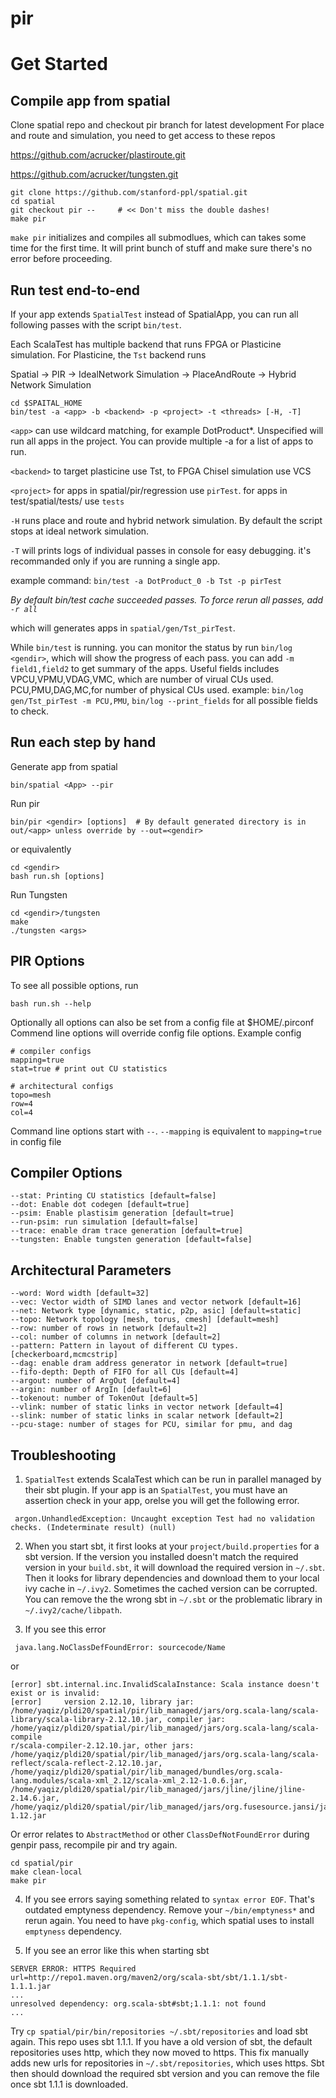 # pir

# Get Started
## Compile app from spatial
Clone spatial repo and checkout pir branch for latest development
For place and route and simulation, you need to get access to these repos

https://github.com/acrucker/plastiroute.git

https://github.com/acrucker/tungsten.git
```
git clone https://github.com/stanford-ppl/spatial.git
cd spatial
git checkout pir --     # << Don't miss the double dashes!
make pir
```

`make pir` initializes and compiles all submodlues, which can takes some time for the first time. It will print bunch of stuff and make sure there's no error before proceeding. 

## Run test end-to-end
If your app extends `SpatialTest` instead of SpatialApp, you can run all following passes with the script `bin/test`. 

Each ScalaTest has multiple backend that runs FPGA or Plasticine simulation. For Plasticine, the `Tst` backend runs

Spatial -> PIR -> IdealNetwork Simulation -> PlaceAndRoute -> Hybrid Network Simulation 

```
cd $SPAITAL_HOME
bin/test -a <app> -b <backend> -p <project> -t <threads> [-H, -T]
```
`<app>` can use wildcard matching, for example DotProduct*. Unspecified will run all apps in the project. You can provide multiple -a for a list of apps to run. 

`<backend>` to target plasticine use Tst, to FPGA Chisel simulation use VCS

`<project>` for apps in spatial/pir/regression use `pirTest`. for apps in test/spatial/tests/ use `tests`

`-H` runs place and route and hybrid network simulation. By default the script stops at ideal network simulation. 

`-T` will prints logs of individual passes in console for easy debugging. it's recommanded only if you are running a single app. 

example command:
`bin/test -a DotProduct_0 -b Tst -p pirTest`

*By default bin/test cache succeeded passes. To force rerun all passes, add `-r all`*

which will generates apps in `spatial/gen/Tst_pirTest`. 

While `bin/test` is running. you can monitor the status by run `bin/log <gendir>`, which will show the progress of each pass. you can add `-m field1,field2` to get summary of the apps. Useful fields includes VPCU,VPMU,VDAG,VMC, which are number of virual CUs used. PCU,PMU,DAG,MC,for number of physical CUs used. 
example: `bin/log gen/Tst_pirTest -m PCU,PMU`, `bin/log --print_fields` for all possible fields to check. 

## Run each step by hand
Generate app from spatial
```
bin/spatial <App> --pir
```

Run pir
```
bin/pir <gendir> [options]  # By default generated directory is in out/<app> unless override by --out=<gendir>
```
or equivalently 
```
cd <gendir>
bash run.sh [options]
```

Run Tungsten
```
cd <gendir>/tungsten
make
./tungsten <args>
```

## PIR Options
To see all possible options, run
```
bash run.sh --help
```
Optionally all options can also be set from a config file at $HOME/.pirconf
Commend line options will override config file options. Example config
```
# compiler configs
mapping=true
stat=true # print out CU statistics

# architectural configs
topo=mesh
row=4
col=4
```
Command line options start with `--`. `--mapping` is equivalent to `mapping=true` in config file

## Compiler Options
```
--stat: Printing CU statistics [default=false]
--dot: Enable dot codegen [default=true]
--psim: Enable plastisim generation [default=true]
--run-psim: run simulation [default=false]
--trace: enable dram trace generation [default=true]
--tungsten: Enable tungsten generation [default=false]
```

## Architectural Parameters
```
--word: Word width [default=32]
--vec: Vector width of SIMD lanes and vector network [default=16]
--net: Network type [dynamic, static, p2p, asic] [default=static]
--topo: Network topology [mesh, torus, cmesh] [default=mesh]
--row: number of rows in network [default=2]
--col: number of columns in network [default=2]
--pattern: Pattern in layout of different CU types. [checkerboard,mcmcstrip]
--dag: enable dram address generator in network [default=true]
--fifo-depth: Depth of FIFO for all CUs [default=4]
--argout: number of ArgOut [default=4]
--argin: number of ArgIn [default=6]
--tokenout: number of TokenOut [default=5]
--vlink: number of static links in vector network [default=4]
--slink: number of static links in scalar network [default=2]
--pcu-stage: number of stages for PCU, similar for pmu, and dag
```

## Troubleshooting

1. `SpatialTest` extends ScalaTest which can be run in parallel managed by their sbt plugin. If your app is an `SpatialTest`, you must have an assertion check in your app, orelse you will get the following error. 
```
 argon.UnhandledException: Uncaught exception Test had no validation checks. (Indeterminate result) (null)   
```

2. When you start sbt, it first looks at your `project/build.properties` for a sbt version. If the version you installed doesn't match the required version in your `build.sbt`, it will download the required version in `~/.sbt`. Then it looks for library dependencies and download them to your local ivy cache in `~/.ivy2`. Sometimes the cached version can be corrupted. You can remove the the wrong sbt in `~/.sbt` or the problematic library in `~/.ivy2/cache/libpath`. 

3. If you see this error
```
 java.lang.NoClassDefFoundError: sourcecode/Name 
```
or 
```
[error] sbt.internal.inc.InvalidScalaInstance: Scala instance doesn't exist or is invalid:                                                                               
[error]     version 2.12.10, library jar: /home/yaqiz/pldi20/spatial/pir/lib_managed/jars/org.scala-lang/scala-library/scala-library-2.12.10.jar, compiler jar: /home/yaqiz/pldi20/spatial/pir/lib_managed/jars/org.scala-lang/scala-compile
r/scala-compiler-2.12.10.jar, other jars: /home/yaqiz/pldi20/spatial/pir/lib_managed/jars/org.scala-lang/scala-reflect/scala-reflect-2.12.10.jar, /home/yaqiz/pldi20/spatial/pir/lib_managed/bundles/org.scala-lang.modules/scala-xml_2.12/scala-xml_2.12-1.0.6.jar, /home/yaqiz/pldi20/spatial/pir/lib_managed/jars/jline/jline/jline-2.14.6.jar, /home/yaqiz/pldi20/spatial/pir/lib_managed/jars/org.fusesource.jansi/jansi/jansi-1.12.jar
```
Or error relates to `AbstractMethod` or other `ClassDefNotFoundError` during genpir pass, recompile pir and try again. 
```
cd spatial/pir
make clean-local
make pir
```

4. If you see errors saying something related to `syntax error EOF`. That's outdated emptyness dependency. Remove your `~/bin/emptyness*` and rerun again. You need to have `pkg-config`, which spatial uses to install `emptyness` dependency.

5. If you see an error like this when starting sbt
```
SERVER ERROR: HTTPS Required url=http://repo1.maven.org/maven2/org/scala-sbt/sbt/1.1.1/sbt-1.1.1.jar
...
unresolved dependency: org.scala-sbt#sbt;1.1.1: not found
...
```
Try `cp spatial/pir/bin/repositories ~/.sbt/repositories` and load sbt again. 
This repo uses sbt 1.1.1. If you have a old version of sbt, the default repositories uses http, which they now moved to https. This fix manually adds new urls for repositories in `~/.sbt/repositories`, which uses https. 
Sbt then should download the required sbt version and you can remove the file once sbt 1.1.1 is downloaded. 
